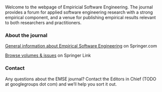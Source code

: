 ﻿Welcome to the webpage of Empiricial Software Engineering. The journal provides a forum for applied software engineering research with a strong empirical component, and a venue for publishing empirical results relevant to both researchers and practitioners.

### About the journal

[General information about Empirical Software Engineering](https://www.springer.com/computer/swe/journal/10664) on Springer.com

[Browse volumes & issues](https://link.springer.com/journal/10664) on Springer Link


### Contact

Any questions about the EMSE journal? Contact the Editors in Chief (TODO at googlegroups dot com) and we’ll help you sort it out.
